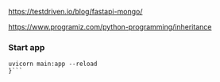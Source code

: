 https://testdriven.io/blog/fastapi-mongo/

https://www.programiz.com/python-programming/inheritance

### Start app

````{
uvicorn main:app --reload
}```

